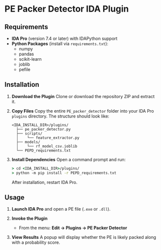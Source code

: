 # PE Packer Detector IDA Plugin

## Requirements

* **IDA Pro** (version 7.4 or later) with IDAPython support
* **Python Packages** (install via `requirements.txt`):
  * numpy
  * pandas
  * scikit-learn
  * joblib
  * pefile

## Installation

1. **Download the Plugin**
   Clone or download the repository ZIP and extract it.

2. **Copy Files**
   Copy the entire `PE_packer_detector` folder into your IDA Pro `plugins` directory. The structure should look like:

   ```text
   <IDA_INSTALL_DIR>/plugins/
     ├── pe_packer_detector.py
     ├── scripts/
     │    └── feature_extractor.py
     ├── models/
     │    └── rf_model_csv.joblib
     └── PEPD_requirements.txt
   ```

3. **Install Dependencies**
   Open a command prompt and run:

   ```bat
   > cd <IDA_INSTALL_DIR>/plugins/
   > python -m pip install -r PEPD_requirements.txt
   ```

   After installation, restart IDA Pro.

## Usage

1. **Launch IDA Pro** and open a PE file (`.exe` or `.dll`).
2. **Invoke the Plugin**

   * From the menu: **Edit → Plugins → PE Packer Detector**
3. **View Results**
   A popup will display whether the PE is likely packed along with a probability score.
